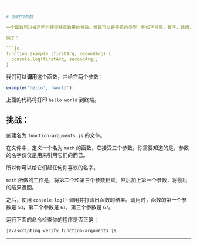 ```yaml
---

# 函数的参数

一个函数可以被声明为接受任意数量的参数。参数可以是任意的类型，例如字符串，数字，数组，对象，甚至另一个函数。

例子：

```js
function example (firstArg, secondArg) {
  console.log(firstArg, secondArg);
}
```

我们可以**调用**这个函数，并给它两个参数：

```js
example('hello', 'world');
```

上面的代码将打印 `hello world` 到终端。

## 挑战：

创建名为 `function-arguments.js` 的文件。

在文件中，定义一个名为 `math` 的函数，它接受三个参数。你需要知道的是，参数的名字仅仅是用来引用它们的而已。

所以你可以给它们起任何你喜欢的名字。

`math` 所做的工作是，将第二个和第三个参数相乘，然后加上第一个参数，将最后的结果返回。

之后，使用 `console.log()` 调用并打印出函数的结果。调用时，函数的第一个参数是 `53`，第二个参数是 `61`，第三个参数是 `67`。

运行下面的命令检查你的程序是否正确：

`javascripting verify function-arguments.js`

---
```


